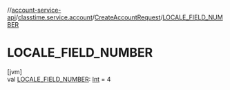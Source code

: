 //[account-service-api](../../../index.md)/[classtime.service.account](../index.md)/[CreateAccountRequest](index.md)/[LOCALE_FIELD_NUMBER](-l-o-c-a-l-e_-f-i-e-l-d_-n-u-m-b-e-r.md)

# LOCALE_FIELD_NUMBER

[jvm]\
val [LOCALE_FIELD_NUMBER](-l-o-c-a-l-e_-f-i-e-l-d_-n-u-m-b-e-r.md): [Int](https://kotlinlang.org/api/latest/jvm/stdlib/kotlin/-int/index.html) = 4

